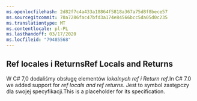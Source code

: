 ```yaml
---
ms.openlocfilehash: 2d82f7c4a433a18864f5818a367a75d8f8bece57
ms.sourcegitcommit: 70a7286fac47bfd3a174e84566bcc5da05d0c235
ms.translationtype: MT
ms.contentlocale: pl-PL
ms.lasthandoff: 03/17/2020
ms.locfileid: "79485568"
---
```

## <a name="ref-locals-and-returns"></a><span data-ttu-id="9286d-101">Ref locales i Returns</span><span class="sxs-lookup"><span data-stu-id="9286d-101">Ref Locals and Returns</span></span>

<span data-ttu-id="9286d-102">W C# 7,0 dodaliśmy obsługę elementów *lokalnych ref i Return ref*.</span><span class="sxs-lookup"><span data-stu-id="9286d-102">In C# 7.0 we added support for *ref locals and ref returns*.</span></span>  <span data-ttu-id="9286d-103">Jest to symbol zastępczy dla swojej specyfikacji.</span><span class="sxs-lookup"><span data-stu-id="9286d-103">This is a placeholder for its specification.</span></span>
